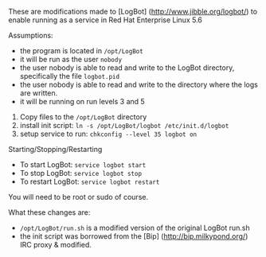 These are modifications made to [LogBot] (http://www.jibble.org/logbot/) to 
enable running as a service in Red Hat Enterprise Linux 5.6

Assumptions: 

 * the program is located in `/opt/LogBot`
 * it will be run as the user `nobody`
 * the user nobody is able to read and write to the LogBot directory, 
specifically the file `logbot.pid`
 * the user nobody is able to read and write to the directory where the logs are written.
 * it will be running on run levels 3 and 5

1. Copy files to the `/opt/LogBot` directory
2. install init script: `ln -s /opt/LogBot/logbot /etc/init.d/logbot`
3. setup service to run: `chkconfig --level 35 logbot on`

Starting/Stopping/Restarting

 * To start LogBot: `service logbot start`
 * To stop LogBot: `service logbot stop`
 * To restart LogBot: `service logbot restart`

You will need to be root or sudo of course.

What these changes are:

 * `/opt/LogBot/run.sh` is a modified version of the original LogBot run.sh
 * the init script was borrowed from the [Bip] (http://bip.milkypond.org/) IRC proxy & modified.

